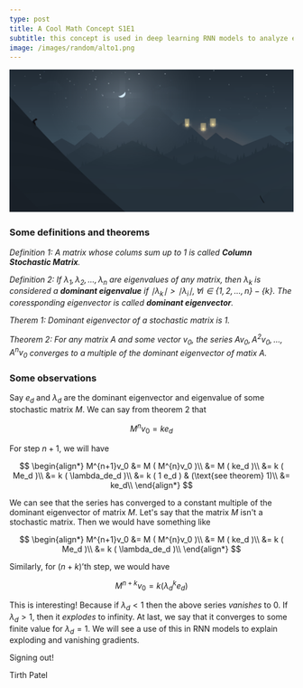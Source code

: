 ```yaml
---
type: post
title: A Cool Math Concept S1E1
subtitle: this concept is used in deep learning RNN models to analyze exploding and vanishing gradients
image: /images/random/alto1.png
---
```


![ALTO](/images/random/alto1.png)

### Some definitions and theorems

*Definition 1: A matrix whose colums sum up to 1 is called **Column Stochastic Matrix**.*

*Definition 2: If $\lambda_1, \lambda_2, ..., \lambda_n$ are eigenvalues of any matrix, then $\lambda_k$ is considered a **dominant eigenvalue** if $\mid \lambda_k \mid > \mid \lambda_i \mid, \forall i \in \{1, 2, ..., n\} - \{k\}$. The coressponding eigenvector is called **dominant eigenvector**.*

*Therem 1: Dominant eigenvector of a stochastic matrix is 1.*

*Theorem 2: For any matrix $A$ and some vector $v_0$, the series $Av_0, A^2v_0, ..., A^nv_0$ converges to a multiple of the dominant eigenvector of matix A.*

### Some observations

Say $e_d$ and $\lambda_d$ are the dominant eigenvector and eigenvalue of some stochastic matrix $M$. We can say from theorem 2 that

$$M^nv_0 = ke_d$$

For step $n+1$, we will have

$$
\begin{align*}
M^{n+1}v_0 &= M ( M^{n}v_0 )\\
           &= M ( ke_d )\\
           &= k ( Me_d )\\
           &= k ( \lambda_de_d )\\
           &= k ( 1 e_d ) & (\text{see theorem} 1)\\
           &= ke_d\\
\end{align*}
$$

We can see that the series has converged to a constant multiple of the dominant eigenvector of matrix $M$. Let's say that the matrix $M$ isn't a stochastic matrix. Then we would have something like

$$
\begin{align*}
M^{n+1}v_0 &= M ( M^{n}v_0 )\\
           &= M ( ke_d )\\
           &= k ( Me_d )\\
           &= k ( \lambda_de_d )\\
\end{align*}
$$

Similarly, for $(n+k)\text{'th}$ step, we would have

$$M^{n+k}v_0 = k ( \lambda_d^k e_d )$$

This is interesting! Because if $\lambda_d < 1$ then the above series *vanishes* to 0. If $\lambda_d > 1$, then it *explodes* to infinity. At last, we say that it converges to some finite value for $\lambda_d = 1$. We will see a use of this in RNN models to explain exploding and vanishing gradients.

Signing out!

Tirth Patel
